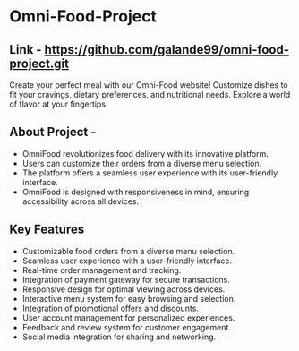 # Omni-Food-Project

## Link - https://github.com/galande99/omni-food-project.git
Create your perfect meal with our Omni-Food website! Customize dishes to fit your cravings, dietary preferences, and nutritional needs. Explore a world of flavor at your fingertips.

## About Project - 
- OmniFood revolutionizes food delivery with its innovative platform.
- Users can customize their orders from a diverse menu selection.
- The platform offers a seamless user experience with its user-friendly interface.
- OmniFood is designed with responsiveness in mind, ensuring accessibility across all devices.

## Key Features
- Customizable food orders from a diverse menu selection.
- Seamless user experience with a user-friendly interface.
- Real-time order management and tracking.
- Integration of payment gateway for secure transactions.
- Responsive design for optimal viewing across devices.
- Interactive menu system for easy browsing and selection.
- Integration of promotional offers and discounts.
- User account management for personalized experiences.
- Feedback and review system for customer engagement.
- Social media integration for sharing and networking.



